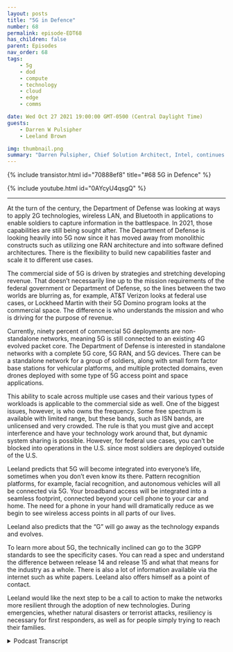 ```yaml
---
layout: posts
title: "5G in Defence"
number: 68
permalink: episode-EDT68
has_children: false
parent: Episodes
nav_order: 68
tags:
    - 5g
    - dod
    - compute
    - technology
    - cloud
    - edge
    - comms

date: Wed Oct 27 2021 19:00:00 GMT-0500 (Central Daylight Time)
guests:
    - Darren W Pulsipher
    - Leeland Brown

img: thumbnail.png
summary: "Darren Pulsipher, Chief Solution Architect, Intel, continues his discussion with Leeland Brown, Technical Director of 5G, Intel Federal about 5G past, present, and future, with emphasis on its use with the Department of Defense. Part 2 of 2."
---
```


{% include transistor.html id="70888ef8" title="#68 5G in Defence" %}

{% include youtube.html id="0AYcyU4qsgQ" %}

---


At the turn of the century, the Department of Defense was looking at ways to apply 2G technologies, wireless LAN, and Bluetooth in applications to enable soldiers to capture information in the battlespace. In 2021, those capabilities are still being sought after. The Department of Defense is looking heavily into 5G now since it has moved away from monolithic constructs such as utilizing one RAN architecture and into software defined architectures. There is the flexibility to build new capabilities faster and scale it to different use cases.

The commercial side of 5G is driven by strategies and stretching developing revenue. That doesn’t necessarily line up to the mission requirements of the federal government or Department of Defense, so the lines between the two worlds are blurring as, for example, AT&T Verizon looks at federal use cases, or Lockheed Martin with their 5G Domino program looks at the commercial space. The difference is who understands the mission and who is driving for the purpose of revenue.

Currently, ninety percent of commercial 5G deployments are non-standalone networks, meaning 5G is still connected to an existing 4G evolved packet core. The Department of Defense is interested in standalone networks with a complete 5G core, 5G RAN, and 5G devices. There can be a standalone network for a group of soldiers, along with small form factor base stations for vehicular platforms, and multiple protected domains, even drones deployed with some type of 5G access point and space applications.

This ability to scale across multiple use cases and their various types of workloads is applicable to the commercial side as well. One of the biggest issues, however, is who owns the frequency. Some free spectrum is available with limited range, but these bands, such as ISN bands, are unlicensed and very crowded. The rule is that you must give and accept interference and have your technology work around that, but dynamic system sharing is possible. However, for federal use cases, you can’t be blocked into operations in the U.S. since most soldiers are deployed outside of the U.S.

Leeland predicts that 5G will become integrated into everyone’s life, sometimes when you don’t even know its there. Pattern recognition platforms, for example, facial recognition, and autonomous vehicles will all be connected via 5G. Your broadband access will be integrated into a seamless footprint, connected beyond your cell phone to your car and home. The need for a phone in your hand will dramatically reduce as we begin to see wireless access points in all parts of our lives.

Leeland also predicts that the “G” will go away as the technology expands and evolves.

To learn more about 5G, the technically inclined can go to the 3GPP standards to see the specificity cases. You can read a spec and understand the difference between release 14 and release 15 and what that means for the industry as a whole.  There is also a lot of information available via the internet such as white papers. Leeland also offers himself as a point of contact.

Leeland would like the next step to be a call to action to make the networks more resilient through the adoption of new technologies. During emergencies, whether natural disasters or terrorist attacks, resiliency is necessary for first responders, as well as for people simply trying to reach their families.


<details>
<summary> Podcast Transcript </summary>

<p></p>

</details>
